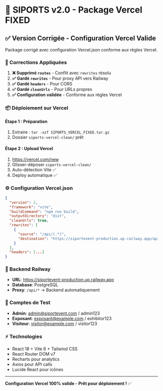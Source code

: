 # 🚀 SIPORTS v2.0 - Package Vercel FIXED

## ✅ Version Corrigée - Configuration Vercel Valide

Package corrigé avec configuration Vercel.json conforme aux règles Vercel.

### 🔧 Corrections Appliquées

1. **❌ Supprimé `routes`** - Conflit avec `rewrites` résolu
2. **✅ Gardé `rewrites`** - Pour proxy API vers Railway  
3. **✅ Gardé `headers`** - Pour CORS
4. **✅ Gardé `cleanUrls`** - Pour URLs propres
5. **✅ Configuration validée** - Conforme aux règles Vercel

### 📦 Déploiement sur Vercel

#### Étape 1 : Préparation
1. Extraire : `tar -xzf SIPORTS_VERCEL_FIXED.tar.gz`
2. Dossier `siports-vercel-clean/` prêt

#### Étape 2 : Upload Vercel
1. https://vercel.com/new
2. Glisser-déposer `siports-vercel-clean/`
3. Auto-détection Vite ✅
4. Deploy automatique ✅

### ⚙️ Configuration Vercel.json

```json
{
  "version": 2,
  "framework": "vite",
  "buildCommand": "npm run build",
  "outputDirectory": "dist",
  "cleanUrls": true,
  "rewrites": [
    {
      "source": "/api/(.*)",
      "destination": "https://siportevent-production.up.railway.app/api/$1"
    }
  ],
  "headers": [...]
}
```

### 🔗 Backend Railway
- **URL**: https://siportevent-production.up.railway.app
- **Database**: PostgreSQL
- **Proxy**: `/api/*` → Backend automatiquement

### 🧪 Comptes de Test
- **Admin**: admin@siportevent.com / admin123
- **Exposant**: exposant@example.com / exhibitor123
- **Visiteur**: visitor@example.com / visitor123

### ⚡ Technologies
- React 18 + Vite 6 + Tailwind CSS
- React Router DOM v7
- Recharts pour analytics
- Axios pour API calls
- Lucide React pour icônes

---

**Configuration Vercel 100% valide - Prêt pour déploiement !** ✅